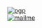 
[![pgp](https://img.shields.io/badge/pgp-7A88AFB1A342A38C%20-black?style=flat-square)](https://keybase.io/akaravaev)  
[![mailme](https://img.shields.io/badge/mailme-me@alexkaravaev.xyz-black?style=flat-square)](mailto:me@alexkaravaev.xyz)


